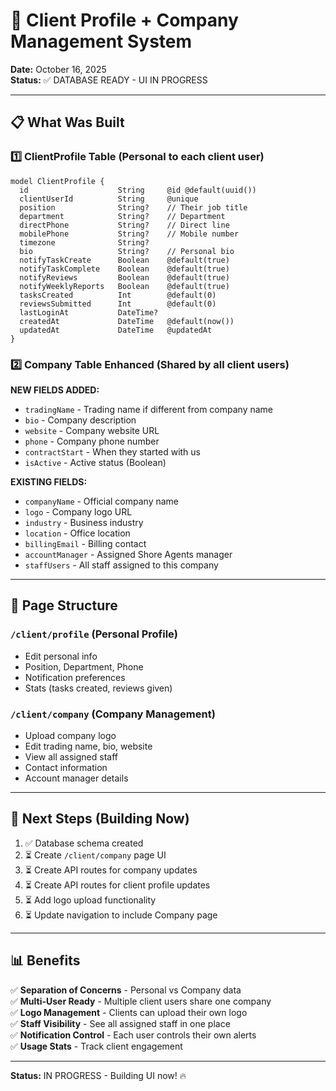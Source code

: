 # 🏢 Client Profile + Company Management System

**Date:** October 16, 2025  
**Status:** ✅ DATABASE READY - UI IN PROGRESS

---

## 📋 What Was Built

### 1️⃣ **ClientProfile Table** (Personal to each client user)
```prisma
model ClientProfile {
  id                    String     @id @default(uuid())
  clientUserId          String     @unique
  position              String?    // Their job title
  department            String?    // Department
  directPhone           String?    // Direct line
  mobilePhone           String?    // Mobile number
  timezone              String?    
  bio                   String?    // Personal bio
  notifyTaskCreate      Boolean    @default(true)
  notifyTaskComplete    Boolean    @default(true)
  notifyReviews         Boolean    @default(true)
  notifyWeeklyReports   Boolean    @default(true)
  tasksCreated          Int        @default(0)
  reviewsSubmitted      Int        @default(0)
  lastLoginAt           DateTime?
  createdAt             DateTime   @default(now())
  updatedAt             DateTime   @updatedAt
}
```

### 2️⃣ **Company Table Enhanced** (Shared by all client users)
**NEW FIELDS ADDED:**
- `tradingName` - Trading name if different from company name
- `bio` - Company description
- `website` - Company website URL
- `phone` - Company phone number
- `contractStart` - When they started with us
- `isActive` - Active status (Boolean)

**EXISTING FIELDS:**
- `companyName` - Official company name
- `logo` - Company logo URL
- `industry` - Business industry
- `location` - Office location
- `billingEmail` - Billing contact
- `accountManager` - Assigned Shore Agents manager
- `staffUsers` - All staff assigned to this company

---

## 🎯 Page Structure

### `/client/profile` (Personal Profile)
- Edit personal info
- Position, Department, Phone
- Notification preferences
- Stats (tasks created, reviews given)

### `/client/company` (Company Management)
- Upload company logo
- Edit trading name, bio, website
- View all assigned staff
- Contact information
- Account manager details

---

## 🚀 Next Steps (Building Now)

1. ✅ Database schema created
2. ⏳ Create `/client/company` page UI
3. ⏳ Create API routes for company updates
4. ⏳ Create API routes for client profile updates
5. ⏳ Add logo upload functionality
6. ⏳ Update navigation to include Company page

---

## 📊 Benefits

✅ **Separation of Concerns** - Personal vs Company data  
✅ **Multi-User Ready** - Multiple client users share one company  
✅ **Logo Management** - Clients can upload their own logo  
✅ **Staff Visibility** - See all assigned staff in one place  
✅ **Notification Control** - Each user controls their own alerts  
✅ **Usage Stats** - Track client engagement

---

**Status:** IN PROGRESS - Building UI now! 🔥

